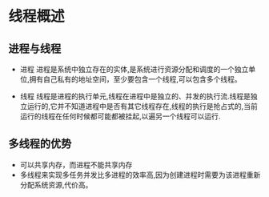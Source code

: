 # 线程概述

## 进程与线程

* 进程
进程是系统中独立存在的实体,是系统进行资源分配和调度的一个独立单位,拥有自己私有的地址空间，至少要包含一个线程,可以包含多个线程。

* 线程
线程是进程的执行单元,线程在进程中是独立的、并发的执行流.线程是独立运行的,它并不知道进程中是否有其它线程存在,线程的执行是抢占式的,当前运行的线程在任何时候都可能都被挂起,以遍另一个线程可以运行.

## 多线程的优势

* 可以共享内存，而进程不能共享内存
* 多线程来实现多任务并发比多进程的效率高,因为创建进程时需要为该进程重新分配系统资源,代价高。





